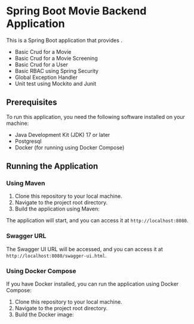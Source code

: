 # Spring Boot Movie Backend Application

This is a Spring Boot application that provides <Description of the application>.

- Basic Crud for a Movie
- Basic Crud for a Movie Screening
- Basic Crud for a User
- Basic RBAC using Spring Security
- Global Exception Handler
- Unit test using Mockito and Junit

## Prerequisites

To run this application, you need the following software installed on your machine:

- Java Development Kit (JDK) 17 or later
- Postgresql
- Docker (for running using Docker Compose)

## Running the Application

### Using Maven

1. Clone this repository to your local machine.
2. Navigate to the project root directory.
3. Build the application using Maven:


The application will start, and you can access it at `http://localhost:8080`.
### Swagger URL

The Swagger UI URL will be accessed, and you can access it at `http://localhost:8080/swagger-ui.html`.

### Using Docker Compose

If you have Docker installed, you can run the application using Docker Compose:

1. Clone this repository to your local machine.
2. Navigate to the project root directory.
3. Build the Docker image:



